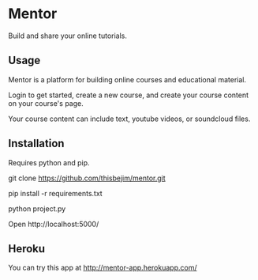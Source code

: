 # Mentor

Build and share your online tutorials. 

## Usage

Mentor is a platform for building online courses and educational material.

Login to get started, create a new course, and create your course content on your course's page.

Your course content can include text, youtube videos, or soundcloud files.

## Installation

Requires python and pip.

git clone https://github.com/thisbejim/mentor.git

pip install -r requirements.txt

python project.py

Open http://localhost:5000/

## Heroku

You can try this app at http://mentor-app.herokuapp.com/